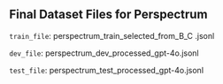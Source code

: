 ## Final Dataset Files for Perspectrum
`train_file`: perspectrum_train_selected_from_B_C .jsonl

`dev_file`: perspectrum_dev_processed_gpt-4o.jsonl

`test_file`: perspectrum_test_processed_gpt-4o.jsonl
